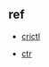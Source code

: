 

## ref
<!-- CLI for CRI -->
+ [crictl](https://github.com/kubernetes-sigs/cri-tools/blob/master/docs/crictl.md)
<!-- CLI for containerd -->
+ [ctr](https://github.com/projectatomic/containerd/blob/master/docs/cli.md)